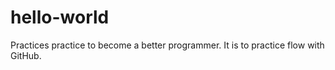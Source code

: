 # hello-world
Practices practice to become a better programmer. It is to practice flow with GitHub.
